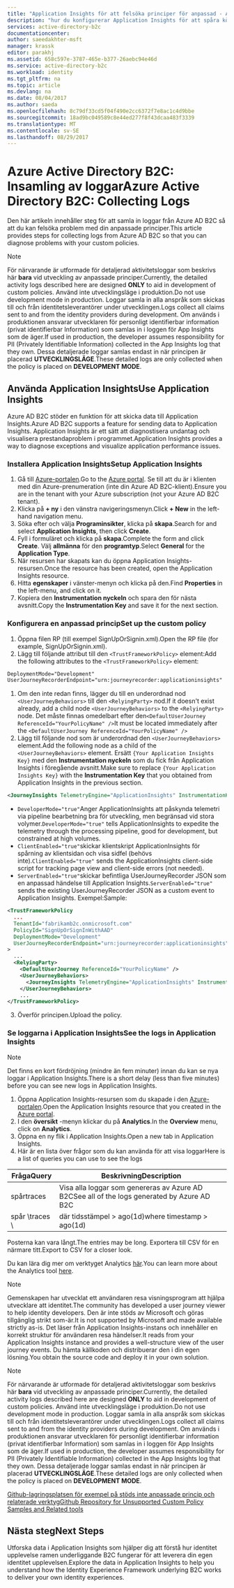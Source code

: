 ```yaml
---
title: "Application Insights för att felsöka principer för anpassad - Azure AD B2C | Microsoft Docs"
description: "hur du konfigurerar Application Insights för att spåra körningen av anpassade principer"
services: active-directory-b2c
documentationcenter: 
author: saeedakhter-msft
manager: krassk
editor: parakhj
ms.assetid: 658c597e-3787-465e-b377-26aebc94e46d
ms.service: active-directory-b2c
ms.workload: identity
ms.tgt_pltfrm: na
ms.topic: article
ms.devlang: na
ms.date: 08/04/2017
ms.author: saeda
ms.openlocfilehash: 8c79df33cd5f04f490e2cc6372f7e8ac1c4d9bbe
ms.sourcegitcommit: 18ad9bc049589c8e44ed277f8f43dcaa483f3339
ms.translationtype: MT
ms.contentlocale: sv-SE
ms.lasthandoff: 08/29/2017
---
```

# <a name="azure-active-directory-b2c-collecting-logs"></a><span data-ttu-id="8a346-103">Azure Active Directory B2C: Insamling av loggar</span><span class="sxs-lookup"><span data-stu-id="8a346-103">Azure Active Directory B2C: Collecting Logs</span></span>

<span data-ttu-id="8a346-104">Den här artikeln innehåller steg för att samla in loggar från Azure AD B2C så att du kan felsöka problem med din anpassade principer.</span><span class="sxs-lookup"><span data-stu-id="8a346-104">This article provides steps for collecting logs from Azure AD B2C so that you can diagnose problems with your custom policies.</span></span>

>[!NOTE]
><span data-ttu-id="8a346-105">För närvarande är utformade för detaljerad aktivitetsloggar som beskrivs här **bara** vid utveckling av anpassade principer.</span><span class="sxs-lookup"><span data-stu-id="8a346-105">Currently, the detailed activity logs described here are designed **ONLY** to aid in development of custom policies.</span></span> <span data-ttu-id="8a346-106">Använd inte utvecklingsläge i produktion.</span><span class="sxs-lookup"><span data-stu-id="8a346-106">Do not use development mode  in production.</span></span>  <span data-ttu-id="8a346-107">Loggar samla in alla anspråk som skickas till och från identitetsleverantörer under utvecklingen.</span><span class="sxs-lookup"><span data-stu-id="8a346-107">Logs collect all claims sent to and from the identity providers during development.</span></span>  <span data-ttu-id="8a346-108">Om används i produktionen ansvarar utvecklaren för personligt identifierbar information (privat identifierbar Information) som samlas in i loggen för App Insights som de äger.</span><span class="sxs-lookup"><span data-stu-id="8a346-108">If used in production, the developer assumes responsibility for PII (Privately Identifiable Information) collected in the App Insights log that they own.</span></span>  <span data-ttu-id="8a346-109">Dessa detaljerade loggar samlas endast in när principen är placerad **UTVECKLINGSLÄGE**.</span><span class="sxs-lookup"><span data-stu-id="8a346-109">These detailed logs are only collected when the policy is placed on **DEVELOPMENT MODE**.</span></span>


## <a name="use-application-insights"></a><span data-ttu-id="8a346-110">Använda Application Insights</span><span class="sxs-lookup"><span data-stu-id="8a346-110">Use Application Insights</span></span>

<span data-ttu-id="8a346-111">Azure AD B2C stöder en funktion för att skicka data till Application Insights.</span><span class="sxs-lookup"><span data-stu-id="8a346-111">Azure AD B2C supports a feature for sending data to Application Insights.</span></span>  <span data-ttu-id="8a346-112">Application Insights är ett sätt att diagnostisera undantag och visualisera prestandaproblem i programmet.</span><span class="sxs-lookup"><span data-stu-id="8a346-112">Application Insights provides a way to diagnose exceptions and visualize application performance issues.</span></span>

### <a name="setup-application-insights"></a><span data-ttu-id="8a346-113">Installera Application Insights</span><span class="sxs-lookup"><span data-stu-id="8a346-113">Setup Application Insights</span></span>

1. <span data-ttu-id="8a346-114">Gå till [Azure-portalen](https://portal.azure.com).</span><span class="sxs-lookup"><span data-stu-id="8a346-114">Go to the [Azure portal](https://portal.azure.com).</span></span> <span data-ttu-id="8a346-115">Se till att du är i klienten med din Azure-prenumeration (inte din Azure AD B2C-klient).</span><span class="sxs-lookup"><span data-stu-id="8a346-115">Ensure you are in the tenant with your Azure subscription (not your Azure AD B2C tenant).</span></span>
1. <span data-ttu-id="8a346-116">Klicka på **+ ny** i den vänstra navigeringsmenyn.</span><span class="sxs-lookup"><span data-stu-id="8a346-116">Click **+ New** in the left-hand navigation menu.</span></span>
1. <span data-ttu-id="8a346-117">Söka efter och välja **Programinsikter**, klicka på **skapa**.</span><span class="sxs-lookup"><span data-stu-id="8a346-117">Search for and select **Application Insights**, then click **Create**.</span></span>
1. <span data-ttu-id="8a346-118">Fyll i formuläret och klicka på **skapa**.</span><span class="sxs-lookup"><span data-stu-id="8a346-118">Complete the form and click **Create**.</span></span> <span data-ttu-id="8a346-119">Välj **allmänna** för den **programtyp**.</span><span class="sxs-lookup"><span data-stu-id="8a346-119">Select **General** for the **Application Type**.</span></span>
1. <span data-ttu-id="8a346-120">När resursen har skapats kan du öppna Application Insights-resursen.</span><span class="sxs-lookup"><span data-stu-id="8a346-120">Once the resource has been created, open the Application Insights resource.</span></span>
1. <span data-ttu-id="8a346-121">Hitta **egenskaper** i vänster-menyn och klicka på den.</span><span class="sxs-lookup"><span data-stu-id="8a346-121">Find **Properties** in the left-menu, and click on it.</span></span>
1. <span data-ttu-id="8a346-122">Kopiera den **Instrumentation nyckeln** och spara den för nästa avsnitt.</span><span class="sxs-lookup"><span data-stu-id="8a346-122">Copy the **Instrumentation Key** and save it for the next section.</span></span>

### <a name="set-up-the-custom-policy"></a><span data-ttu-id="8a346-123">Konfigurera en anpassad princip</span><span class="sxs-lookup"><span data-stu-id="8a346-123">Set up the custom policy</span></span>

1. <span data-ttu-id="8a346-124">Öppna filen RP (till exempel SignUpOrSignin.xml).</span><span class="sxs-lookup"><span data-stu-id="8a346-124">Open the RP file (for example, SignUpOrSignin.xml).</span></span>
1. <span data-ttu-id="8a346-125">Lägg till följande attribut till den `<TrustFrameworkPolicy>` element:</span><span class="sxs-lookup"><span data-stu-id="8a346-125">Add the following attributes to the `<TrustFrameworkPolicy>` element:</span></span>

  ```XML
  DeploymentMode="Development"
  UserJourneyRecorderEndpoint="urn:journeyrecorder:applicationinsights"
  ```

1. <span data-ttu-id="8a346-126">Om den inte redan finns, lägger du till en underordnad nod `<UserJourneyBehaviors>` till den `<RelyingParty>` nod.</span><span class="sxs-lookup"><span data-stu-id="8a346-126">If it doesn't exist already, add a child node `<UserJourneyBehaviors>` to the `<RelyingParty>` node.</span></span> <span data-ttu-id="8a346-127">Det måste finnas omedelbart efter den`<DefaultUserJourney ReferenceId="YourPolicyName" />`</span><span class="sxs-lookup"><span data-stu-id="8a346-127">It must be located immediately after the `<DefaultUserJourney ReferenceId="YourPolicyName" />`</span></span>
2. <span data-ttu-id="8a346-128">Lägg till följande nod som är underordnad den `<UserJourneyBehaviors>` element.</span><span class="sxs-lookup"><span data-stu-id="8a346-128">Add the following node as a child of the `<UserJourneyBehaviors>` element.</span></span> <span data-ttu-id="8a346-129">Ersätt `{Your Application Insights Key}` med den **Instrumentation nyckeln** som du fick från Application Insights i föregående avsnitt.</span><span class="sxs-lookup"><span data-stu-id="8a346-129">Make sure to replace `{Your Application Insights Key}` with the **Instrumentation Key** that you obtained from Application Insights in the previous section.</span></span>

  ```XML
  <JourneyInsights TelemetryEngine="ApplicationInsights" InstrumentationKey="{Your Application Insights Key}" DeveloperMode="true" ClientEnabled="false" ServerEnabled="true" TelemetryVersion="1.0.0" />
  ```

  * <span data-ttu-id="8a346-130">`DeveloperMode="true"`Anger ApplicationInsights att påskynda telemetri via pipeline bearbetning bra för utveckling, men begränsad vid stora volymer.</span><span class="sxs-lookup"><span data-stu-id="8a346-130">`DeveloperMode="true"` tells ApplicationInsights to expedite the telemetry through the processing pipeline, good for development, but constrained at high volumes.</span></span>
  * <span data-ttu-id="8a346-131">`ClientEnabled="true"`skickar klientskript ApplicationInsights för spårning av klientsidan och visa sidfel (behövs inte).</span><span class="sxs-lookup"><span data-stu-id="8a346-131">`ClientEnabled="true"` sends the ApplicationInsights client-side script for tracking page view and client-side errors (not needed).</span></span>
  * <span data-ttu-id="8a346-132">`ServerEnabled="true"`skickar befintliga UserJourneyRecorder JSON som en anpassad händelse till Application Insights.</span><span class="sxs-lookup"><span data-stu-id="8a346-132">`ServerEnabled="true"` sends the existing UserJourneyRecorder JSON as a custom event to Application Insights.</span></span>
<span data-ttu-id="8a346-133">Exempel:</span><span class="sxs-lookup"><span data-stu-id="8a346-133">Sample:</span></span>

  ```XML
  <TrustFrameworkPolicy
    ...
    TenantId="fabrikamb2c.onmicrosoft.com"
    PolicyId="SignUpOrSignInWithAAD"
    DeploymentMode="Development"
    UserJourneyRecorderEndpoint="urn:journeyrecorder:applicationinsights"
  >
    ...
    <RelyingParty>
      <DefaultUserJourney ReferenceId="YourPolicyName" />
      <UserJourneyBehaviors>
        <JourneyInsights TelemetryEngine="ApplicationInsights" InstrumentationKey="{Your Application Insights Key}" DeveloperMode="true" ClientEnabled="false" ServerEnabled="true" TelemetryVersion="1.0.0" />
      </UserJourneyBehaviors>
      ...
  </TrustFrameworkPolicy>
  ```

3. <span data-ttu-id="8a346-134">Överför principen.</span><span class="sxs-lookup"><span data-stu-id="8a346-134">Upload the policy.</span></span>

### <a name="see-the-logs-in-application-insights"></a><span data-ttu-id="8a346-135">Se loggarna i Application Insights</span><span class="sxs-lookup"><span data-stu-id="8a346-135">See the logs in Application Insights</span></span>

>[!NOTE]
> <span data-ttu-id="8a346-136">Det finns en kort fördröjning (mindre än fem minuter) innan du kan se nya loggar i Application Insights.</span><span class="sxs-lookup"><span data-stu-id="8a346-136">There is a short delay (less than five minutes) before you can see new logs in Application Insights.</span></span>

1. <span data-ttu-id="8a346-137">Öppna Application Insights-resursen som du skapade i den [Azure-portalen](https://portal.azure.com).</span><span class="sxs-lookup"><span data-stu-id="8a346-137">Open the Application Insights resource that you created in the [Azure portal](https://portal.azure.com).</span></span>
1. <span data-ttu-id="8a346-138">I den **översikt** -menyn klickar du på **Analytics**.</span><span class="sxs-lookup"><span data-stu-id="8a346-138">In the **Overview** menu, click on **Analytics**.</span></span>
1. <span data-ttu-id="8a346-139">Öppna en ny flik i Application Insights.</span><span class="sxs-lookup"><span data-stu-id="8a346-139">Open a new tab in Application Insights.</span></span>
1. <span data-ttu-id="8a346-140">Här är en lista över frågor som du kan använda för att visa loggar</span><span class="sxs-lookup"><span data-stu-id="8a346-140">Here is a list of queries you can use to see the logs</span></span>

| <span data-ttu-id="8a346-141">Fråga</span><span class="sxs-lookup"><span data-stu-id="8a346-141">Query</span></span> | <span data-ttu-id="8a346-142">Beskrivning</span><span class="sxs-lookup"><span data-stu-id="8a346-142">Description</span></span> |
|---------------------|--------------------|
<span data-ttu-id="8a346-143">spår</span><span class="sxs-lookup"><span data-stu-id="8a346-143">traces</span></span> | <span data-ttu-id="8a346-144">Visa alla loggar som genereras av Azure AD B2C</span><span class="sxs-lookup"><span data-stu-id="8a346-144">See all of the logs generated by Azure AD B2C</span></span> |
<span data-ttu-id="8a346-145">spår \\</span><span class="sxs-lookup"><span data-stu-id="8a346-145">traces \\</span></span>| <span data-ttu-id="8a346-146">där tidsstämpel > ago(1d)</span><span class="sxs-lookup"><span data-stu-id="8a346-146">where timestamp > ago(1d)</span></span> | <span data-ttu-id="8a346-147">Visa alla loggar som genereras av Azure AD B2C för den sista dagen</span><span class="sxs-lookup"><span data-stu-id="8a346-147">See all of the logs generated by Azure AD B2C for the last day</span></span>

<span data-ttu-id="8a346-148">Posterna kan vara långt.</span><span class="sxs-lookup"><span data-stu-id="8a346-148">The entries may be long.</span></span>  <span data-ttu-id="8a346-149">Exportera till CSV för en närmare titt.</span><span class="sxs-lookup"><span data-stu-id="8a346-149">Export to CSV for a closer look.</span></span>

<span data-ttu-id="8a346-150">Du kan lära dig mer om verktyget Analytics [här](https://docs.microsoft.com/azure/application-insights/app-insights-analytics).</span><span class="sxs-lookup"><span data-stu-id="8a346-150">You can learn more about the Analytics tool [here](https://docs.microsoft.com/azure/application-insights/app-insights-analytics).</span></span>

>[!NOTE]
><span data-ttu-id="8a346-151">Gemenskapen har utvecklat ett användaren resa visningsprogram att hjälpa utvecklare att identitet.</span><span class="sxs-lookup"><span data-stu-id="8a346-151">The community has developed a user journey viewer to help identity developers.</span></span>  <span data-ttu-id="8a346-152">Den är inte stöds av Microsoft och göras tillgänglig strikt som-är.</span><span class="sxs-lookup"><span data-stu-id="8a346-152">It is not supported by Microsoft and made available strictly as-is.</span></span>  <span data-ttu-id="8a346-153">Det läser från Application Insights-instans och innehåller en korrekt struktur för användaren resa händelser.</span><span class="sxs-lookup"><span data-stu-id="8a346-153">It reads from your Application Insights instance and provides a well-structure view of the user journey events.</span></span>  <span data-ttu-id="8a346-154">Du hämta källkoden och distribuerar den i din egen lösning.</span><span class="sxs-lookup"><span data-stu-id="8a346-154">You obtain the source code and deploy it in your own solution.</span></span>

>[!NOTE]
><span data-ttu-id="8a346-155">För närvarande är utformade för detaljerad aktivitetsloggar som beskrivs här **bara** vid utveckling av anpassade principer.</span><span class="sxs-lookup"><span data-stu-id="8a346-155">Currently, the detailed activity logs described here are designed **ONLY** to aid in development of custom policies.</span></span> <span data-ttu-id="8a346-156">Använd inte utvecklingsläge i produktion.</span><span class="sxs-lookup"><span data-stu-id="8a346-156">Do not use development mode in production.</span></span>  <span data-ttu-id="8a346-157">Loggar samla in alla anspråk som skickas till och från identitetsleverantörer under utvecklingen.</span><span class="sxs-lookup"><span data-stu-id="8a346-157">Logs collect all claims sent to and from the identity providers during development.</span></span>  <span data-ttu-id="8a346-158">Om används i produktionen ansvarar utvecklaren för personligt identifierbar information (privat identifierbar Information) som samlas in i loggen för App Insights som de äger.</span><span class="sxs-lookup"><span data-stu-id="8a346-158">If used in production, the developer assumes responsibility for PII (Privately Identifiable Information) collected in the App Insights log that they own.</span></span>  <span data-ttu-id="8a346-159">Dessa detaljerade loggar samlas endast in när principen är placerad **UTVECKLINGSLÄGE**.</span><span class="sxs-lookup"><span data-stu-id="8a346-159">These detailed logs are only collected when the policy is placed on **DEVELOPMENT MODE**.</span></span>

[<span data-ttu-id="8a346-160">Github-lagringsplatsen för exempel på stöds inte anpassade princip och relaterade verktyg</span><span class="sxs-lookup"><span data-stu-id="8a346-160">Github Repository for Unsupported Custom Policy Samples and Related tools</span></span>](https://github.com/Azure-Samples/active-directory-b2c-advanced-policies)



## <a name="next-steps"></a><span data-ttu-id="8a346-161">Nästa steg</span><span class="sxs-lookup"><span data-stu-id="8a346-161">Next Steps</span></span>

<span data-ttu-id="8a346-162">Utforska data i Application Insights som hjälper dig att förstå hur identitet upplevelse ramen underliggande B2C fungerar för att leverera din egen identitet upplevelsen.</span><span class="sxs-lookup"><span data-stu-id="8a346-162">Explore the data in Application Insights to help you understand how the Identity Experience Framework underlying B2C works to deliver your own identity experiences.</span></span>
